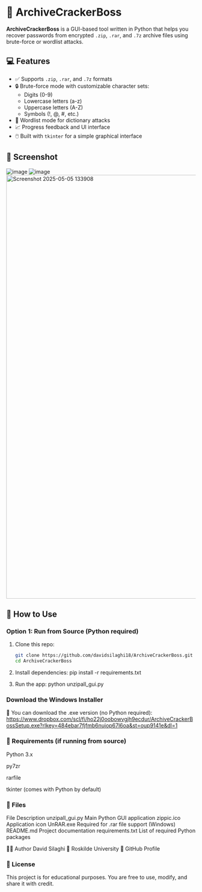 # 🧠 ArchiveCrackerBoss

**ArchiveCrackerBoss** is a GUI-based tool written in Python that helps you recover passwords from encrypted `.zip`, `.rar`, and `.7z` archive files using brute-force or wordlist attacks.

## 💻 Features

- ✅ Supports `.zip`, `.rar`, and `.7z` formats
- 🔒 Brute-force mode with customizable character sets:
  - Digits (0-9)
  - Lowercase letters (a-z)
  - Uppercase letters (A-Z)
  - Symbols (!, @, #, etc.)
- 📂 Wordlist mode for dictionary attacks
- 📈 Progress feedback and UI interface
- 🖱️ Built with `tkinter` for a simple graphical interface

## 📸 Screenshot
![image](https://github.com/user-attachments/assets/c6871a89-0808-4b6c-961a-c5f4914a0de2)
![image](https://github.com/user-attachments/assets/6847f4e4-3e6e-49f7-98b5-4294d7712f9d)
<img width="1128" alt="Screenshot 2025-05-05 133908" src="https://github.com/user-attachments/assets/06063dd1-eeb0-425c-9964-6ff60d6c3b1b" />

## 🚀 How to Use

### Option 1: Run from Source (Python required)

1. Clone this repo:
   ```bash
   git clone https://github.com/davidsilaghi18/ArchiveCrackerBoss.git
   cd ArchiveCrackerBoss

2. Install dependencies:
   pip install -r requirements.txt

3. Run the app:
   python unzipall_gui.py

### Download the Windows Installer

🔽 You can download the .exe version (no Python required):
https://www.dropbox.com/scl/fi/ho22j0oobowvgjh9ecdur/ArchiveCrackerBossSetup.exe?rlkey=484ebar7fjfmb6nujop67l6oa&st=oup9141e&dl=1

### 🧩 Requirements (if running from source)
Python 3.x

py7zr

rarfile

tkinter (comes with Python by default)


### 📁 Files 
File	Description
unzipall_gui.py	Main Python GUI application
zippic.ico	Application icon
UnRAR.exe	Required for .rar file support (Windows)
README.md	Project documentation
requirements.txt	List of required Python packages

👨‍💻 Author
David Silaghi
📍 Roskilde University
🔗 GitHub Profile

### 📜 License
This project is for educational purposes. You are free to use, modify, and share it with credit.


